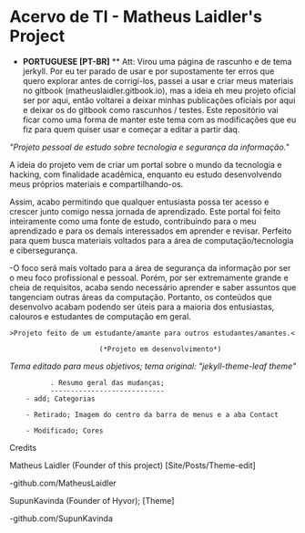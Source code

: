 # Acervo de TI - Matheus Laidler's Project
 - **PORTUGUESE [PT-BR]**
** Att: Virou uma página de rascunho e de tema jerkyll. Por eu ter parado de usar e por supostamente ter erros que quero explorar antes de corrigí-los, passei a usar e criar meus materiais no gitbook (matheuslaidler.gitbook.io), mas a ideia eh meu projeto oficial ser por aqui, então voltarei a deixar minhas publicações oficiais por aqui e deixar os do gitbook como rascunhos / testes. Este repositório vai ficar como uma forma de manter este tema com as modificações que eu fiz para quem quiser usar e começar a editar a partir daq. 
 
<i>"Projeto pessoal de estudo sobre tecnologia e segurança da informação."</i>


A ideia do projeto vem de criar um portal sobre o mundo da tecnologia e hacking, com finalidade acadêmica, enquanto eu estudo desenvolvendo meus próprios materiais e compartilhando-os. 

Assim, acabo permitindo que qualquer entusiasta possa ter acesso e crescer junto comigo nessa jornada de aprendizado.
Este portal foi feito inteiramente como uma fonte de estudo, contribuíndo para o meu aprendizado e para os demais interessados em aprender e revisar.
Perfeito para quem busca materiais voltados para a área de computação/tecnologia e cibersegurança.
 
 -O foco será mais voltado para a área de segurança da informação por ser o meu foco profissional e pessoal. Porém, por ser extremamente grande e cheia de requisitos, acaba sendo necessário aprender e saber assuntos que tangenciam outras áreas da computação. Portanto, os conteúdos que desenvolvo acabam podendo ser úteis para a maioria dos entusiastas, calouros e estudantes de computação em geral.
    
    >Projeto feito de um estudante/amante para outros estudantes/amantes.<
    
                          (*Projeto em desenvolvimento*)
                          
                          
*Tema editado para meus objetivos; tema original: "jekyll-theme-leaf theme"*
              
              . Resumo geral das mudanças;
              ----------------------------
        - add; Categorias
        
        - Retirado; Imagem do centro da barra de menus e a aba Contact
        
        - Modificado; Cores



Credits

Matheus Laidler (Founder of this project) [Site/Posts/Theme-edit]

   -github.com/MatheusLaidler
 
 
SupunKavinda (Founder of Hyvor); [Theme]

   -github.com/SupunKavinda
